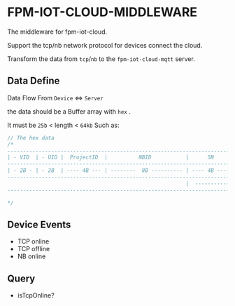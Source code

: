 # FPM-IOT-CLOUD-MIDDLEWARE

The middleware for fpm-iot-cloud.

Support the tcp/nb network protocol for devices connect the cloud.

Transform the data from `tcp`/`nb` to the `fpm-iot-cloud-mqtt` server.


## Data Define

Data Flow From `Device` <=> `Server`

the data should be a Buffer array with `hex` .

It must be `25b` < length < `64kb`
Such as:
```javascript
// The hex data
/*
----------------------------------------------------------------------------------------------------------------
| - VID  | - UID |  ProjectID  |          NBID           |      SN      | FN | EXTRA |      DATA...    |  CRC  |
--------------------------------------------------------------------------------------------------------------
| - 2B - | - 2B  | ---- 4B --- | --------  8B ---------- | ---- 4B ---- | 1B | - 2B -| ----- ?B ------ | - 2B  |
--------------------------------------------------------------------------------------------------------------
                                                         |  ----------------   Origin DATA   ----------------  |
----------------------------------------------------------------------------------------------------------------

*/
```
## Device Events
- TCP online
- TCP offline
- NB online

## Query
- isTcpOnline?


